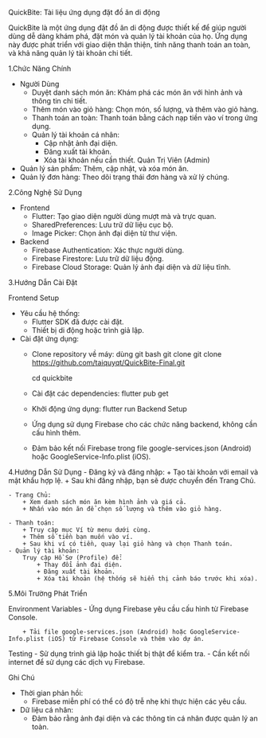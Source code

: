 QuickBite: Tài liệu ứng dụng đặt đồ ăn di động

QuickBite là một ứng dụng đặt đồ ăn di động được thiết kế để giúp người dùng dễ dàng khám phá, đặt món và quản lý tài khoản của họ. Ứng dụng này được phát triển với giao diện thân thiện, tính năng thanh toán an toàn, và khả năng quản lý tài khoản chi tiết.

1.Chức Năng Chính
- Người Dùng
    + Duyệt danh sách món ăn: Khám phá các món ăn với hình ảnh và thông tin chi tiết.
    + Thêm món vào giỏ hàng: Chọn món, số lượng, và thêm vào giỏ hàng.
    + Thanh toán an toàn: Thanh toán bằng cách nạp tiền vào ví trong ứng dụng.
    + Quản lý tài khoản cá nhân:
        + Cập nhật ảnh đại diện.
        + Đăng xuất tài khoản.
        + Xóa tài khoản nếu cần thiết.
Quản Trị Viên (Admin)
- Quản lý sản phẩm: Thêm, cập nhật, và xóa món ăn.
- Quản lý đơn hàng: Theo dõi trạng thái đơn hàng và xử lý chúng.


2.Công Nghệ Sử Dụng
- Frontend
    + Flutter: Tạo giao diện người dùng mượt mà và trực quan.
    + SharedPreferences: Lưu trữ dữ liệu cục bộ.
    + Image Picker: Chọn ảnh đại diện từ thư viện.
- Backend
    + Firebase Authentication: Xác thực người dùng.
    + Firebase Firestore: Lưu trữ dữ liệu động.
    + Firebase Cloud Storage: Quản lý ảnh đại diện và dữ liệu tĩnh.

3.Hướng Dẫn Cài Đặt

Frontend Setup
- Yêu cầu hệ thống:
    + Flutter SDK đã được cài đặt.
    + Thiết bị di động hoặc trình giả lập.
- Cài đặt ứng dụng:
    + Clone repository về máy: dùng git bash
        git clone git clone https://github.com/taiquyqt/QuickBite-Final.git

        cd quickbite
    + Cài đặt các dependencies:
        flutter pub get
    + Khởi động ứng dụng:
        flutter run
Backend Setup
    + Ứng dụng sử dụng Firebase cho các chức năng backend, không cần cấu hình thêm.
    + Đảm bảo kết nối Firebase trong file google-services.json (Android) hoặc GoogleService-Info.plist (iOS).

4.Hướng Dẫn Sử Dụng
    - Đăng ký và đăng nhập:
        + Tạo tài khoản với email và mật khẩu hợp lệ.
        + Sau khi đăng nhập, bạn sẽ được chuyển đến Trang Chủ.

    - Trang Chủ:
        + Xem danh sách món ăn kèm hình ảnh và giá cả.
        + Nhấn vào món ăn để chọn số lượng và thêm vào giỏ hàng.
    
    - Thanh toán:
        + Truy cập mục Ví từ menu dưới cùng.
        + Thêm số tiền bạn muốn vào ví.
        + Sau khi ví có tiền, quay lại giỏ hàng và chọn Thanh toán.
    - Quản lý tài khoản:
        Truy cập Hồ Sơ (Profile) để:
            + Thay đổi ảnh đại diện.
            + Đăng xuất tài khoản.
            + Xóa tài khoản (hệ thống sẽ hiển thị cảnh báo trước khi xóa).


5.Môi Trường Phát Triển

Environment Variables
    - Ứng dụng Firebase yêu cầu cấu hình từ Firebase Console.

        + Tải file google-services.json (Android) hoặc GoogleService-Info.plist (iOS) từ Firebase Console và thêm vào dự án.
Testing
    - Sử dụng trình giả lập hoặc thiết bị thật để kiểm tra.
    - Cần kết nối internet để sử dụng các dịch vụ Firebase.

Ghi Chú

- Thời gian phản hồi:
    + Firebase miễn phí có thể có độ trễ nhẹ khi thực hiện các yêu cầu.
- Dữ liệu cá nhân:
    + Đảm bảo rằng ảnh đại diện và các thông tin cá nhân được quản lý an toàn.
